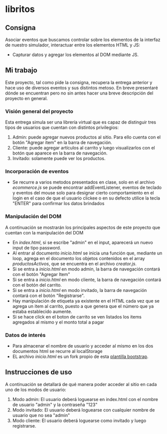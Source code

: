 # libritos

<section class="consigna">
<h2>Consigna</h2>

<p>Asociar eventos que buscamos controlar sobre los elementos de la interfaz de nuestro simulador, interactuar entre los elementos HTML y JS:</p>

<ul>
	<li>Capturar datos y agregar los elementos al DOM mediante JS.</li>
</ul>
</section>
<section class="introduccion">
<h2>Mi trabajo</h2>
<p>Este proyecto, tal como pide la consigna, recupera la entrega anterior y hace uso de diversos eventos y sus distintos metoso. En breve presentaré dónde se encuentran pero no sin antes hacer una breve descripción del proyecto en general.</p>


</section>

<section class="trabajo">
	<h3>Visión general del proyecto</h3>
	<p>Esta entrega simula ser una librería virtual que es capaz de distinguir tres tipos de usuarios que cuentan con distintos privilegios:</p>
	<ol>
		<li>Admin: puede agregar nuevos productos al sitio. Para ello cuenta con el botón "Agregar item" en la barra de navegación.</li>
		<li>Cliente: puede agregar artículos al carrito y luego visualizarlos con el botón que aparece en la barra de navegación.</li>
		<li>Invitado: solamente puede ver los productos.</li>
</ol>

</section>

</section>

</section class="Eventos">
<h3>Incorporación de eventos</h3>

<ul>
	<li>Se recurre a varios metodos presentados en clase, solo en el archivo <i>ecommerce.js</i> se puede encontrar addEventListener, eventos de teclado y eventos del mouse solo para designar cierto comportamiento en el login en el caso de que el usuario clickee o en su defecto utilice la tecla "ENTER" para confirmar los datos brindados </li>
</ul>

</section>

</section class="DOM">
<h3>Manipulación del DOM</h3>
<p>A continuación se mostrarán los principales aspectos de este proyecto que cuentan con la manipulación del DOM</p>

<ul>
	<li>En <i>index.html</i>, si se escribe "admin" en el input, aparecerá un nuevo input de tipo password.</li>
	<li>Al entrar al documento <i>inicio.html</i> se inicia una función que, mediante un loop, agrega en el documento los objetos contenidos en el array <i>productosActivos</i>, que se encuentra en el archivo <i>creator.js</i>.</li>
	<li>Si se entra a <i>inicio.html</i> en modo admin, la barra de navegación contará con el botón "Agregar Item"</li> 
	<li>Si se entra a <i>inicio.html</i> en modo cliente, la barra de navegación contará con el botón del carrito.</li> 
	<li>Si se entra a <i>inicio.html</i> en modo invitado, la barra de navegación contará con el botón "Registrarse".</li>
	<li>Hay manipulación de etiqueta ya existente en el HTML cada vez que se agrega un item al carrito, puesto a que genera que el número que ya estaba establecido aumente.</li>
	<li>Si se hace click en el boton de carrito se ven listados los items agregados al mismo y el monto total a pagar</li>

</ul>


<section class="extra">
	<h3>Datos de interés</h3>
	<ul>
		<li>Para almacenar el nombre de usuario y acceder al mismo en los dos documentos html se recurre al localStorage</li>
		<li>EL archivo <i>inicio.html</i> es un fork propio de esta <a href="https://startbootstrap.com/template/shop-homepage">plantilla bootstrap</a>.
</section>
<section class="instrucciones">
<h2>Instrucciones de uso</h2>
<p>A continuación se detallará de qué manera poder acceder al sitio en cada uno de los modos de usuario:</p>
<ol><li>Modo admin: El usuario deberá loguearse en index.html con el nombre de usuario "admin" y la contraseña "123"</li>
	<li>Modo invitado: El usuario deberá loguearse con cualquier nombre de usuario que no sea "admin"</li>
	<li>Modo cliente: El usuario deberá loguearse como invitado y luego registrarse.</li>
</section>


